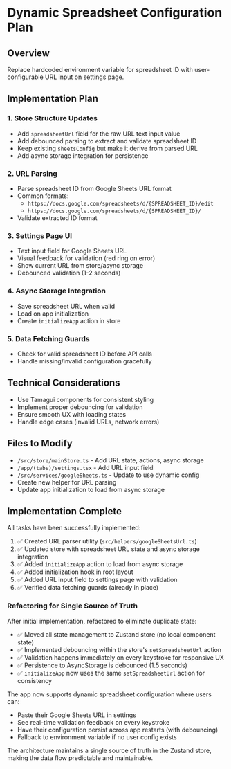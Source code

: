 # Dynamic Spreadsheet Configuration Plan

## Overview

Replace hardcoded environment variable for spreadsheet ID with user-configurable URL input on settings page.

## Implementation Plan

### 1. Store Structure Updates

- Add `spreadsheetUrl` field for the raw URL text input value
- Add debounced parsing to extract and validate spreadsheet ID
- Keep existing `sheetsConfig` but make it derive from parsed URL
- Add async storage integration for persistence

### 2. URL Parsing

- Parse spreadsheet ID from Google Sheets URL format
- Common formats:
  - `https://docs.google.com/spreadsheets/d/{SPREADSHEET_ID}/edit`
  - `https://docs.google.com/spreadsheets/d/{SPREADSHEET_ID}/`
- Validate extracted ID format

### 3. Settings Page UI

- Text input field for Google Sheets URL
- Visual feedback for validation (red ring on error)
- Show current URL from store/async storage
- Debounced validation (1-2 seconds)

### 4. Async Storage Integration

- Save spreadsheet URL when valid
- Load on app initialization
- Create `initializeApp` action in store

### 5. Data Fetching Guards

- Check for valid spreadsheet ID before API calls
- Handle missing/invalid configuration gracefully

## Technical Considerations

- Use Tamagui components for consistent styling
- Implement proper debouncing for validation
- Ensure smooth UX with loading states
- Handle edge cases (invalid URLs, network errors)

## Files to Modify

- `/src/store/mainStore.ts` - Add URL state, actions, async storage
- `/app/(tabs)/settings.tsx` - Add URL input field
- `/src/services/googleSheets.ts` - Update to use dynamic config
- Create new helper for URL parsing
- Update app initialization to load from async storage

## Implementation Complete

All tasks have been successfully implemented:

1. ✅ Created URL parser utility (`src/helpers/googleSheetsUrl.ts`)
2. ✅ Updated store with spreadsheet URL state and async storage integration
3. ✅ Added `initializeApp` action to load from async storage
4. ✅ Added initialization hook in root layout
5. ✅ Added URL input field to settings page with validation
6. ✅ Verified data fetching guards (already in place)

### Refactoring for Single Source of Truth

After initial implementation, refactored to eliminate duplicate state:

- ✅ Moved all state management to Zustand store (no local component state)
- ✅ Implemented debouncing within the store's `setSpreadsheetUrl` action
- ✅ Validation happens immediately on every keystroke for responsive UX
- ✅ Persistence to AsyncStorage is debounced (1.5 seconds)
- ✅ `initializeApp` now uses the same `setSpreadsheetUrl` action for consistency

The app now supports dynamic spreadsheet configuration where users can:

- Paste their Google Sheets URL in settings
- See real-time validation feedback on every keystroke
- Have their configuration persist across app restarts (with debouncing)
- Fallback to environment variable if no user config exists

The architecture maintains a single source of truth in the Zustand store, making the data flow predictable and maintainable.
